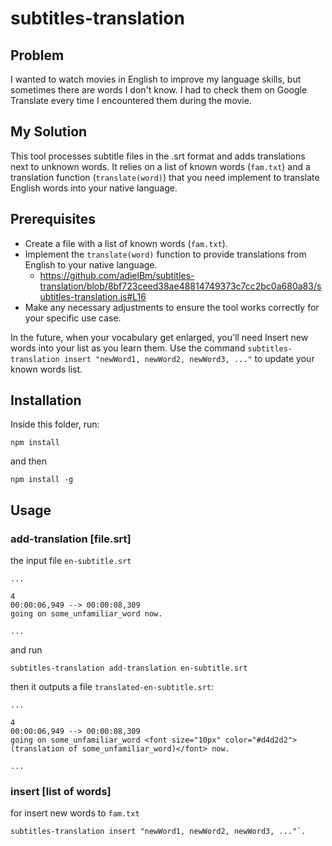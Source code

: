 # subtitles-translation

## Problem
I wanted to watch movies in English to improve my language skills, but sometimes there are words I don't know. I had to check them on Google Translate every time I encountered them during the movie.

## My Solution
This tool processes subtitle files in the .srt format and adds translations next to unknown words. It relies on a list of known words (`fam.txt`) and a translation function (`translate(word)`) that you need implement to translate English words into your native language.

## Prerequisites

- Create a file with a list of known words (`fam.txt`).
- Implement the `translate(word)` function to provide translations from English to your native language.
  - https://github.com/adielBm/subtitles-translation/blob/8bf723ceed38ae48814749373c7cc2bc0a680a83/subtitles-translation.js#L16
- Make any necessary adjustments to ensure the tool works correctly for your specific use case.

In the future, when your vocabulary get enlarged, you'll need Insert new words into your list as you learn them. Use the command `subtitles-translation insert "newWord1, newWord2, newWord3, ..."` to update your known words list.


## Installation

Inside this folder, run:

```shell
npm install
```

and then

```
npm install -g
```

## Usage

### add-translation [file.srt]

the input file `en-subtitle.srt`

```srt
...

4
00:00:06,949 --> 00:00:08,309
going on some_unfamiliar_word now.

...
```
and run 
```
subtitles-translation add-translation en-subtitle.srt
```

then it outputs a file `translated-en-subtitle.srt`:

```srt
...

4
00:00:06,949 --> 00:00:08,309
going on some_unfamiliar_word <font size="10px" color="#d4d2d2"> (translation of some_unfamiliar_word)</font> now.

...
```

### insert [list of words]

for insert new words to `fam.txt`

```
subtitles-translation insert "newWord1, newWord2, newWord3, ..."`.
```
